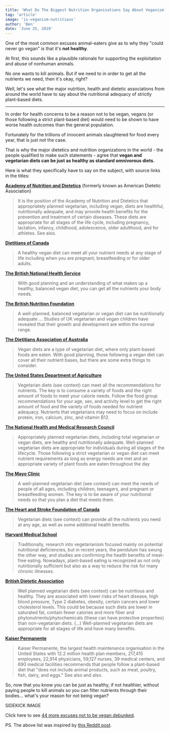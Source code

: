 ```yaml
---
title: 'What Do The Biggest Nutrition Organisations Say About Veganism?'
tag: 'article'
image: 'is-veganism-nutritious'
author: 'Ben'
date: 'June 25, 2019'
---
```


One of the most common excuses animal-eaters give as to why they "could never go vegan" is that it's **not healthy**.

At first, this sounds like a plausible rationale for supporting the exploitation and abuse of nonhuman animals.

No one wants to kill animals. But if we need to in order to get all the nutrients we need, then it's okay, right?

Well, let's see what the major nutrition, health and dietetic associations from around the world have to say about the nutritional adequacy of strictly plant-based diets.

---

In order for health concerns to be a reason not to be vegan, vegans (or those following a strict plant-based diet) would need to be shown to have worse health outcomes than the general population.

Fortunately for the trillions of innocent animals slaughtered for food every year, that is just not the case.

That is why the major dietetics and nutrition organizations in the world - the people qualified to make such statements - agree that **vegan and vegetarian diets can be just as healthy as standard omnivorous diets**.

Here is what they specifically have to say on the subject, with source links in the titles:

[**Academy of Nutrition and Dietetics**](https://www.ncbi.nlm.nih.gov/pubmed/27886704/) (formerly known as American Dietetic Association)

> It is the position of the Academy of Nutrition and Dietetics that appropriately planned vegetarian, including vegan, diets are healthful, nutritionally adequate, and may provide health benefits for the prevention and treatment of certain diseases. These diets are appropriate for all stages of the life cycle, including pregnancy, lactation, infancy, childhood, adolescence, older adulthood, and for athletes. See also.

[**Dietitians of Canada**](https://www.dietitians.ca/Downloads/Factsheets/Guidlines-for-Vegans.aspx)

> A healthy vegan diet can meet all your nutrient needs at any stage of life including when you are pregnant, breastfeeding or for older adults.

[**The British National Health Service**](http://www.nhs.uk/Livewell/Vegetarianhealth/Pages/Vegandiets.aspx)

> With good planning and an understanding of what makes up a healthy, balanced vegan diet, you can get all the nutrients your body needs.

[**The British Nutrition Foundation**](https://www.nutrition.org.uk/bnf-publications/briefingpapers/vegetarian-nutrition)

> A well-planned, balanced vegetarian or vegan diet can be nutritionally adequate ... Studies of UK vegetarian and vegan children have revealed that their growth and development are within the normal range.

[**The Dietitians Association of Australia**](https://daa.asn.au/smart-eating-for-you/smart-eating-fast-facts/healthy-eating/vegan-diets-facts-tips-and-considerations/)

> Vegan diets are a type of vegetarian diet, where only plant-based foods are eaten. With good planning, those following a vegan diet can cover all their nutrient bases, but there are some extra things to consider.

[**The United States Department of Agriculture**](http://www.choosemyplate.gov/tips-vegetarians)

> Vegetarian diets (see context) can meet all the recommendations for nutrients. The key is to consume a variety of foods and the right amount of foods to meet your calorie needs. Follow the food group recommendations for your age, sex, and activity level to get the right amount of food and the variety of foods needed for nutrient adequacy. Nutrients that vegetarians may need to focus on include protein, iron, calcium, zinc, and vitamin B12.

[**The National Health and Medical Research Council**](https://nhmrc.gov.au/about-us/publications/australian-dietary-guidelines)

> Appropriately planned vegetarian diets, including total vegetarian or vegan diets, are healthy and nutritionally adequate. Well-planned vegetarian diets are appropriate for individuals during all stages of the lifecycle. Those following a strict vegetarian or vegan diet can meet nutrient requirements as long as energy needs are met and an appropriate variety of plant foods are eaten throughout the day

[**The Mayo Clinic**](http://www.mayoclinic.org/healthy-living/nutrition-and-healthy-eating/in-depth/vegetarian-diet/art-20046446)

> A well-planned vegetarian diet (see context) can meet the needs of people of all ages, including children, teenagers, and pregnant or breastfeeding women. The key is to be aware of your nutritional needs so that you plan a diet that meets them.

[**The Heart and Stroke Foundation of Canada**](https://www.heartandstroke.ca/get-healthy/healthy-eating/specific-diets/for-vegetarians)

> Vegetarian diets (see context) can provide all the nutrients you need at any age, as well as some additional health benefits.

[**Harvard Medical School**](http://www.health.harvard.edu/staying-healthy/becoming-a-vegetarian)

> Traditionally, research into vegetarianism focused mainly on potential nutritional deficiencies, but in recent years, the pendulum has swung the other way, and studies are confirming the health benefits of meat-free eating. Nowadays, plant-based eating is recognized as not only nutritionally sufficient but also as a way to reduce the risk for many chronic illnesses.

[**British Dietetic Association**](https://www.bda.uk.com/foodfacts/vegetarianfoodfacts.pdf)

> Well planned vegetarian diets (see context) can be nutritious and healthy. They are associated with lower risks of heart disease, high blood pressure, Type 2 diabetes, obesity, certain cancers and lower cholesterol levels. This could be because such diets are lower in saturated fat, contain fewer calories and more fiber and phytonutrients/phytochemicals (these can have protective properties) than non-vegetarian diets. (...) Well-planned vegetarian diets are appropriate for all stages of life and have many benefits.

[**Kaiser Permanente**](https://www.ncbi.nlm.nih.gov/pmc/articles/PMC3662288/)

> Kaiser Permanente, the largest health maintenance organisation in the United States with 12.2 million health plan members, 217,415 employees, 22,914 physicians, 59,127 nurses, 39 medical centers, and 690 medical facilities recommends that people follow a plant-based diet that "does not include animal products, such as meat, poultry, fish, dairy, and eggs." See also and also.

So, now that you know you can be just as healthy, if not healthier, without paying people to kill animals so you can filter nutrients through their bodies... what's your reason for not being vegan?

SIDEKICK IMAGE

Click here to see [44 more excuses not to be vegan debunked](https://vomadlife.com/blogs/news/every-argument-against-veganism-debunked).

PS. The above list was inspired by [this Reddit post](https://www.reddit.com/r/vegan/wiki/dieteticorgs).
